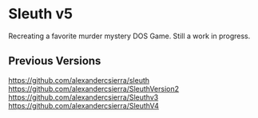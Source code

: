 # Sleuth v5
Recreating a favorite murder mystery DOS Game. Still a work in progress.



## Previous Versions

<https://github.com/alexandercsierra/sleuth>
<https://github.com/alexandercsierra/SleuthVersion2>
<https://github.com/alexandercsierra/Sleuthv3>
<https://github.com/alexandercsierra/SleuthV4>





